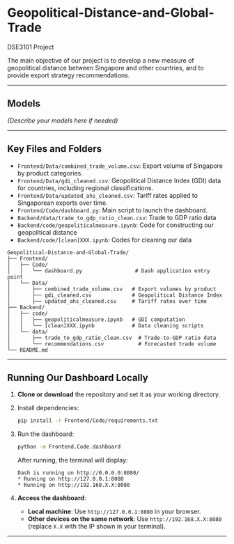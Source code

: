 # Geopolitical-Distance-and-Global-Trade  
DSE3101 Project  

The main objective of our project is to develop a new measure of geopolitical distance between Singapore and other countries, and to provide export strategy recommendations.

---

## Models  
*(Describe your models here if needed)*  

---

## Key Files and Folders  
- `Frontend/Data/combined_trade_volume.csv`: Export volume of Singapore by product categories.  
- `Frontend/Data/gdi_cleaned.csv`: Geopolitical Distance Index (GDI) data for countries, including regional classifications.  
- `Frontend/Data/updated_ahs_cleaned.csv`: Tariff rates applied to Singaporean exports over time.  
- `Frontend/Code/dashboard.py`: Main script to launch the dashboard.  
- `Backend/data/trade_to_gdp_ratio_clean.csv`: Trade to GDP ratio data
- `Backend/code/geopoliticalmeasure.ipynb`: Code for constructing our geopolitical distance
- `Backend/code/[clean]XXX.ipynb`: Codes for cleaning our data

```
Geopolitical-Distance-and-Global-Trade/
├── Frontend/
│   ├── Code/
│   │   └── dashboard.py                 # Dash application entry point
│   └── Data/
│       ├── combined_trade_volume.csv   # Export volumes by product
│       ├── gdi_cleaned.csv             # Geopolitical Distance Index
│       ├── updated_ahs_cleaned.csv     # Tariff rates over time
├── Backend/
│   ├── code/
│   │   ├── geopoliticalmeasure.ipynb   # GDI computation
│   │   └── [clean]XXX.ipynb            # Data cleaning scripts
│   └── data/
│       ├── trade_to_gdp_ratio_clean.csv  # Trade-to-GDP ratio data
│       └── recommendations.csv           # Forecasted trade volume
└── README.md
```
---

## Running Our Dashboard Locally  

1. **Clone or download** the repository and set it as your working directory.  

2. Install dependencies:  
   ```bash  
   pip install -r Frontend/Code/requirements.txt  
   ```  

3. Run the dashboard:  
   ```bash  
   python -m Frontend.Code.dashboard  
   ```  

   After running, the terminal will display:  
   ```  
   Dash is running on http://0.0.0.0:8080/  
   * Running on http://127.0.0.1:8080  
   * Running on http://192.168.X.X:8080  
   ```  

4. **Access the dashboard**:  
   - **Local machine**: Use `http://127.0.0.1:8080` in your browser.  
   - **Other devices on the same network**: Use `http://192.168.X.X:8080` (replace `X.X` with the IP shown in your terminal).  

---
